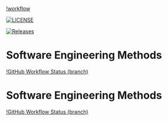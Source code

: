 [!workflow](https://github.com/WaiYanMoe-Devop/sem1/actions/workflows/main.yml/badge.svg)

[![LICENSE](https://img.shields.io/github/license/WaiYanMoe-Devop/sem2.svg?style=flat-square)](https://github.com/WaiYanMoe-Devop/sem2/blob/master/LICENSE)

[![Releases](https://img.shields.io/github/release/WaiYanMoe-Devop/sem2/all.svg?style=flat-square)](https://github.com/WaiYanMoe-Devop/sem2/releases)

# Software Engineering Methods
[!GitHub Workflow Status (branch)](https://img.shields.io/github/workflow/status/WaiYanMoe-Devop/sem2/main.yml/develop?style=flat-square)

# Software Engineering Methods
[!GitHub Workflow Status (branch)](https://img.shields.io/github/workflow/status/WaiYanMoe-Devop/sem2/main.yml/develop?style=flat-square)

